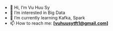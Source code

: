 - 👋 Hi, I’m Vu Huu Sy
- 👀 I’m interested in Big Data
- 🌱 I’m currently learning Kafka, Spark
- 📫 How to reach me: **[vuhuusytft1@gmail.com]**
<!---
vuhuusy/vuhuusy is a ✨ special ✨ repository because its `README.md` (this file) appears on your GitHub profile.
You can click the Preview link to take a look at your changes.
--->
